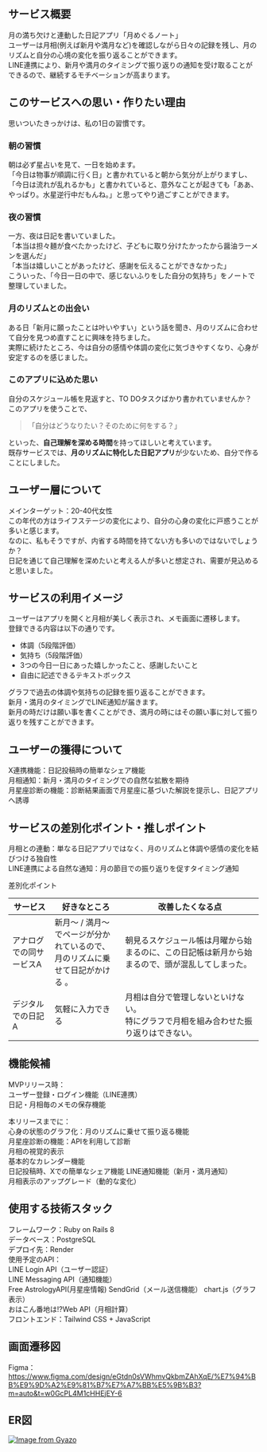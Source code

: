 ## サービス概要

月の満ち欠けと連動した日記アプリ「月めぐるノート」  
ユーザーは月相(例えば新月や満月など)を確認しながら日々の記録を残し、月のリズムと自分の心境の変化を振り返ることができます。  
LINE連携により、新月や満月のタイミングで振り返りの通知を受け取ることができるので、継続するモチベーションが高まります。

## このサービスへの思い・作りたい理由

思いついたきっかけは、私の1日の習慣です。  

### 朝の習慣

朝は必ず星占いを見て、一日を始めます。  
「今日は物事が順調に行く日」と書かれていると朝から気分が上がりますし、  
「今日は流れが乱れるかも」と書かれていると、意外なことが起きても「ああ、やっぱり。水星逆行中だもんね。」と思ってやり過ごすことができます。  

### 夜の習慣

一方、夜は日記を書いていました。  
「本当は担々麺が食べたかったけど、子どもに取り分けたかったから醤油ラーメンを選んだ」  
「本当は嬉しいことがあったけど、感謝を伝えることができなかった」  
こういった、「今日一日の中で、感じないふりをした自分の気持ち」をノートで整理していました。  

### 月のリズムとの出会い

ある日「新月に願ったことは叶いやすい」という話を聞き、月のリズムに合わせて自分を見つめ直すことに興味を持ちました。  
実際に続けたところ、今は自分の感情や体調の変化に気づきやすくなり、心身が安定するのを感じました。  

### このアプリに込めた思い

自分のスケジュール帳を見返すと、TO DOタスクばかり書かれていませんか？  
このアプリを使うことで、  
> 「自分はどうなりたい？そのために何をする？」

といった、**自己理解を深める時間**を持ってほしいと考えています。  
既存サービスでは、**月のリズムに特化した日記アプリ**が少ないため、自分で作ることにしました。  

## ユーザー層について

メインターゲット：20-40代女性  
この年代の方はライフステージの変化により、自分の心身の変化に戸惑うことが多いと感じます。  
なのに、私もそうですが、内省する時間を持てない方も多いのではないでしょうか？  
日記を通じて自己理解を深めたいと考える人が多いと想定され、需要が見込めると思いました。  

## サービスの利用イメージ

ユーザーはアプリを開くと月相が美しく表示され、メモ画面に遷移します。  
登録できる内容は以下の通りです。  

- 体調（5段階評価）
- 気持ち（5段階評価）
- 3つの今日一日にあった嬉しかったこと、感謝したいこと
- 自由に記述できるテキストボックス

グラフで過去の体調や気持ちの記録を振り返ることができます。  
新月・満月のタイミングでLINE通知が届きます。  
新月の時だけは願い事を書くことができ、満月の時にはその願い事に対して振り返りを残すことができます。

## ユーザーの獲得について

X連携機能：日記投稿時の簡単なシェア機能  
月相通知：新月・満月のタイミングでの自然な拡散を期待  
月星座診断の機能：診断結果画面で月星座に基づいた解説を提示し、日記アプリへ誘導  

## サービスの差別化ポイント・推しポイント

月相との連動：単なる日記アプリではなく、月のリズムと体調や感情の変化を結びつける独自性  
LINE連携による自然な通知：月の節目での振り返りを促すタイミング通知  

差別化ポイント  

|サービス|好きなところ|改善したくなる点|
|----|----|----|
| アナログでの同サービスA | 新月〜 / 満月〜でページが分かれているので、</br>月のリズムに乗せて日記がかける 。| 朝見るスケジュール帳は月曜から始まるのに、この日記帳は新月から始まるので、頭が混乱してしまった。 |
| デジタルでの日記A | 気軽に入力できる | 月相は自分で管理しないといけない。</br>特にグラフで月相を組み合わせた振り返りはできない。 |

## 機能候補

MVPリリース時：  
ユーザー登録・ログイン機能（LINE連携）  
日記・月相毎のメモの保存機能     


本リリースまでに：  
心身の状態のグラフ化：月のリズムに乗せて振り返る機能  
月星座診断の機能：APIを利用して診断  
月相の視覚的表示  
基本的なカレンダー機能  
日記投稿時、Xでの簡単なシェア機能 
LINE通知機能（新月・満月通知）  
月相表示のアップグレード（動的な変化）  

## 使用する技術スタック  

フレームワーク：Ruby on Rails 8  
データベース：PostgreSQL  
デプロイ先：Render  
使用予定のAPI：  
LINE Login API（ユーザー認証）  
LINE Messaging API（通知機能）  
Free AstrologyAPI(月星座情報) 
SendGrid（メール送信機能）
chart.js（グラフ表示）  
おはこん番地は!?Web API（月相計算）  
フロントエンド：Tailwind CSS + JavaScript  

## 画面遷移図

Figma：<https://www.figma.com/design/eGtdn0sVWhmvQkbmZAhXqE/%E7%94%BB%E9%9D%A2%E9%81%B7%E7%A7%BB%E5%9B%B3?m=auto&t=w0GcPL4M1cHHEjEY-6>

## ER図

[![Image from Gyazo](https://i.gyazo.com/58ebdc00cdc8913b53bc520b530f99e2.png)](https://gyazo.com/58ebdc00cdc8913b53bc520b530f99e2)
